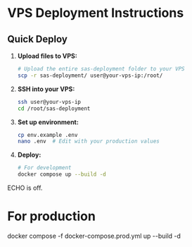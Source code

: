 # VPS Deployment Instructions 
 
## Quick Deploy 
 
1. **Upload files to VPS:** 
   ```bash 
   # Upload the entire sas-deployment folder to your VPS 
   scp -r sas-deployment/ user@your-vps-ip:/root/ 
   ``` 
 
2. **SSH into your VPS:** 
   ```bash 
   ssh user@your-vps-ip 
   cd /root/sas-deployment 
   ``` 
 
3. **Set up environment:** 
   ```bash 
   cp env.example .env 
   nano .env  # Edit with your production values 
   ``` 
 
4. **Deploy:** 
   ```bash 
   # For development 
   docker compose up --build -d 
ECHO is off.
   # For production 
   docker compose -f docker-compose.prod.yml up --build -d 
   ``` 
